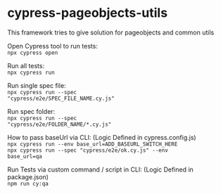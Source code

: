 # cypress-pageobjects-utils

This framework tries to give solution for pageobjects and common utils

Open Cypress tool to run tests:<br>
<code>npx cypress open</code>

Run all tests:<br>
<code>npx cypress run</code>

Run single spec file:<br>
<code>npx cypress run --spec "cypress/e2e/SPEC_FILE_NAME.cy.js"</code>

Run spec folder:<br>
<code>npx cypress run --spec "cypress/e2e/FOLDER_NAME/*.cy.js"</code>


How to pass baseUrl via CLI: (Logic Defined in cypress.config.js)<br>
<code>npx cypress run --env base_url=ADD_BASEURL_SWITCH_HERE</code><br>
<code>npx cypress run --spec "cypress/e2e/ok.cy.js" --env base_url=qa</code>

Run Tests via custom command / script in CLI: (Logic Defined in package.json)<br>
<code>npm run cy:qa</code>


